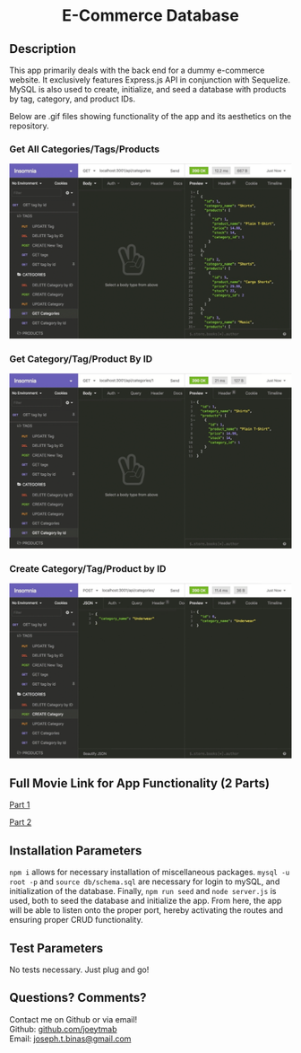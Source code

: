 <h1 align="center">E-Commerce Database</h1>

## Description

This app primarily deals with the back end for a dummy e-commerce website. It exclusively features Express.js API in conjunction with Sequelize. MySQL is also used to create, initialize, and seed a database with products by tag, category, and product IDs.

Below are .gif files showing functionality of the app and its aesthetics on the repository.

### Get All Categories/Tags/Products

![Get All Categories/Tags/Products](./assets/13-orm-homework-demo-01.gif)

### Get Category/Tag/Product By ID

![Get Category/Tag/Product By ID](./assets/13-orm-homework-demo-02.gif)

### Create Category/Tag/Product by ID

![Create Category/Tag/Product by ID](./assets/13-orm-homework-demo-03.gif)

## Full Movie Link for App Functionality (2 Parts)

[Part 1](https://www.youtube.com/watch?v=VltFkmXgOt8I)

[Part 2](https://www.youtube.com/watch?v=vaM9IXlZ-DU)

## Installation Parameters

`npm i` allows for necessary installation of miscellaneous packages. `mysql -u root -p` and `source db/schema.sql` are necessary for login to mySQL, and initialization of the database. Finally, `npm run seed` and `node server.js` is used, both to seed the database and initialize the app. From here, the app will be able to listen onto the proper port, hereby activating the routes and ensuring proper CRUD functionality.

## Test Parameters

No tests necessary. Just plug and go!

## Questions? Comments?

Contact me on Github or via email! </br>
Github: [github.com/joeytmab](github.com/joeytmab) </br>
Email: [joseph.t.binas@gmail.com](joseph.t.binas@gmail.com)
